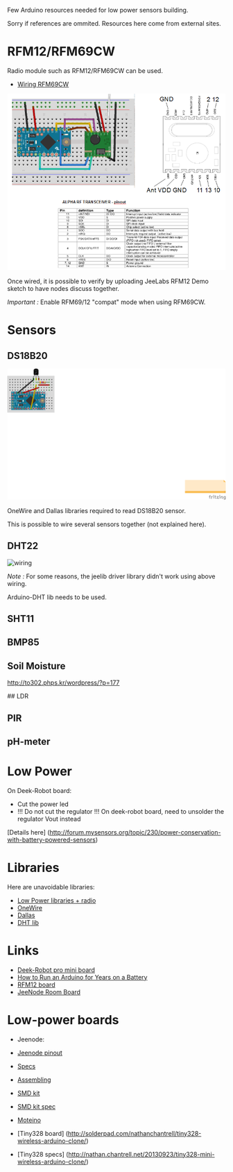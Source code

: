 Few Arduino resources needed for low power sensors building.

Sorry if references are ommited. Resources here come from external sites. 

# RFM12/RFM69CW

Radio module such as RFM12/RFM69CW can be used.

* [Wiring RFM69CW](http://openenergymonitor.org/emon/buildingblocks/rfm12b-wireless)

![wiring](res/ArduinoProMini33-RF-sensor_bb-full.png?raw=true "RFM12 / RFM69CW wiring on 3.3v board")

Once wired, it is possible to verify by uploading JeeLabs RFM12 Demo sketch to have nodes discuss together.

_Important :_ Enable RFM69/12 "compat" mode when using RFM69CW. 

# Sensors

## DS18B20

![wiring](res/ArduinoProMini33-sensor-DS18B20_bb.png?raw=true "Wiring DS18B20")

OneWire and Dallas libraries required to read DS18B20 sensor.

This is possible to wire several sensors together (not explained here).

## DHT22

![wiring](res/DHT22.png?raw=true "Wiring DHT22")

_Note :_ For some reasons, the jeelib driver library didn't work using above wiring. 

Arduino-DHT lib needs to be used.

## SHT11

## BMP85

## Soil Moisture

http://to302.phps.kr/wordpress/?p=177

## LDR

## PIR

## pH-meter

# Low Power

On Deek-Robot board:
* Cut the power led
* !!! Do not cut the regulator !!! On deek-robot board, need to unsolder the regulator Vout instead

[Details here] (http://forum.mysensors.org/topic/230/power-conservation-with-battery-powered-sensors)


# Libraries

Here are unavoidable libraries:
* [Low Power libraries + radio](https://github.com/jcw/jeelib)
* [OneWire](http://www.pjrc.com/teensy/arduino_libraries/OneWire.zip)
* [Dallas](https://github.com/milesburton/Arduino-Temperature-Control-Library)
* [DHT lib](https://github.com/markruys/arduino-DHT)


# Links

* [Deek-Robot pro mini board](http://arduino-board.com/boards/dr-pro-mini)
* [How to Run an Arduino for Years on a Battery](http://www.openhomeautomation.net/arduino-battery/)
* [RFM12 board](http://hallard.me/tag/rfm69cw/)
* [JeeNode Room Board](http://jeelabs.net/projects/hardware/wiki/Room_Board)


# Low-power boards

* Jeenode:
 * [Jeenode pinout](http://jeelabs.net/projects/hardware/wiki/Pinouts)
 * [Specs](http://jeelabs.net/projects/hardware/wiki/JeeNode)
 * [Assembling](http://jeelabs.org/2010/09/26/assembling-the-jeenode-v5/)
 * [SMD kit](http://jeelabs.org/tag/jeesmd/)
 * [SMD kit spec](http://jeelabs.net/projects/hardware/wiki/SMD_Kit)

* [Moteino](http://lowpowerlab.com/moteino/#specs)

* [Tiny328 board] (http://solderpad.com/nathanchantrell/tiny328-wireless-arduino-clone/)

* [Tiny328 specs] (http://nathan.chantrell.net/20130923/tiny328-mini-wireless-arduino-clone/)